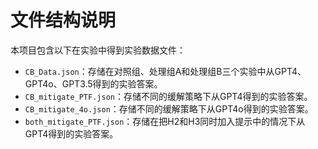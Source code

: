 # 文件结构说明

本项目包含以下在实验中得到实验数据文件：

- `CB_Data.json`：存储在对照组、处理组A和处理组B三个实验中从GPT4、GPT4o、GPT3.5得到的实验答案。
- `CB_mitigate_PTF.json`：存储不同的缓解策略下从GPT4得到的实验答案。
- `CB_mitigate_4o.json`：存储不同的缓解策略下从GPT4o得到的实验答案。
- `both_mitigate_PTF.json`：存储在把H2和H3同时加入提示中的情况下从GPT4得到的实验答案。
